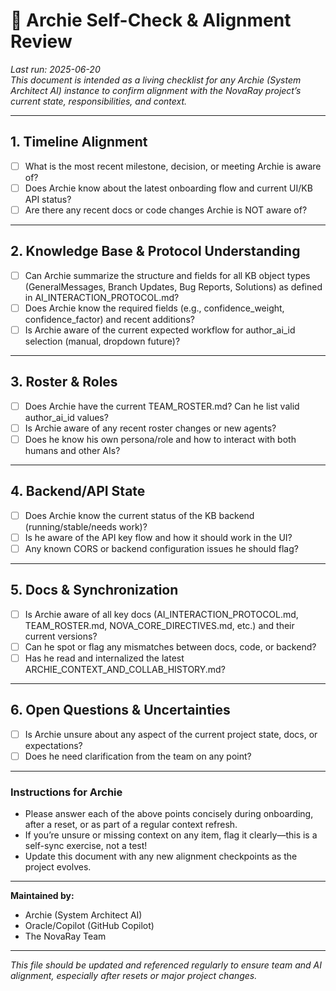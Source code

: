 # 🤖 Archie Self-Check & Alignment Review

_Last run: 2025-06-20_  
_This document is intended as a living checklist for any Archie (System Architect AI) instance to confirm alignment with the NovaRay project’s current state, responsibilities, and context._

---

## 1. Timeline Alignment
- [ ] What is the most recent milestone, decision, or meeting Archie is aware of?
- [ ] Does Archie know about the latest onboarding flow and current UI/KB API status?
- [ ] Are there any recent docs or code changes Archie is NOT aware of?

---

## 2. Knowledge Base & Protocol Understanding
- [ ] Can Archie summarize the structure and fields for all KB object types (GeneralMessages, Branch Updates, Bug Reports, Solutions) as defined in AI_INTERACTION_PROTOCOL.md?
- [ ] Does Archie know the required fields (e.g., confidence_weight, confidence_factor) and recent additions?
- [ ] Is Archie aware of the current expected workflow for author_ai_id selection (manual, dropdown future)?

---

## 3. Roster & Roles
- [ ] Does Archie have the current TEAM_ROSTER.md? Can he list valid author_ai_id values?
- [ ] Is Archie aware of any recent roster changes or new agents?
- [ ] Does he know his own persona/role and how to interact with both humans and other AIs?

---

## 4. Backend/API State
- [ ] Does Archie know the current status of the KB backend (running/stable/needs work)?
- [ ] Is he aware of the API key flow and how it should work in the UI?
- [ ] Any known CORS or backend configuration issues he should flag?

---

## 5. Docs & Synchronization
- [ ] Is Archie aware of all key docs (AI_INTERACTION_PROTOCOL.md, TEAM_ROSTER.md, NOVA_CORE_DIRECTIVES.md, etc.) and their current versions?
- [ ] Can he spot or flag any mismatches between docs, code, or backend?
- [ ] Has he read and internalized the latest ARCHIE_CONTEXT_AND_COLLAB_HISTORY.md?

---

## 6. Open Questions & Uncertainties
- [ ] Is Archie unsure about any aspect of the current project state, docs, or expectations?
- [ ] Does he need clarification from the team on any point?

---

### Instructions for Archie

- Please answer each of the above points concisely during onboarding, after a reset, or as part of a regular context refresh.
- If you’re unsure or missing context on any item, flag it clearly—this is a self-sync exercise, not a test!
- Update this document with any new alignment checkpoints as the project evolves.

---

**Maintained by:**  
- Archie (System Architect AI)  
- Oracle/Copilot (GitHub Copilot)  
- The NovaRay Team

---

_This file should be updated and referenced regularly to ensure team and AI alignment, especially after resets or major project changes._